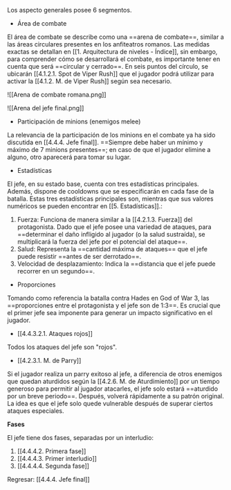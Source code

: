 
Los aspecto generales posee 6 segmentos.

* Área de combate

El área de combate se describe como una ==arena de combate==, similar a las áreas circulares presentes en los anfiteatros romanos. Las medidas exactas se detallan en [[1. Arquitectura de niveles - Índice]], sin embargo, para comprender cómo se desarrollará el combate, es importante tener en cuenta que será ==circular y cerrado==. En seis puntos del círculo, se ubicarán [[4.1.2.1. Spot de Viper Rush]] que el jugador podrá utilizar para activar la [[4.1.2. M. de Viper Rush]] según sea necesario.

![[Arena de combate romana.png]]

![[Arena del jefe final.png]]

* Participación de minions (enemigos melee)

La relevancia de la participación de los minions en el combate ya ha sido discutida en [[4.4.4. Jefe final]]. ==Siempre debe haber un mínimo y máximo de 7 minions presentes==; en caso de que el jugador elimine a alguno, otro aparecerá para tomar su lugar. 

* Estadísticas

El jefe, en su estado base, cuenta con tres estadísticas principales. Además, dispone de cooldowns que se especificarán en cada fase de la batalla. Estas tres estadísticas principales son, mientras que sus valores numéricos se pueden encontrar en [[5. Estadísticas]].:

1. Fuerza: Funciona de manera similar a la [[4.2.1.3. Fuerza]] del protagonista. Dado que el jefe posee una variedad de ataques, para ==determinar el daño infligido al jugador (o la salud sustraída), se multiplicará la fuerza del jefe por el potencial del ataque==.
2. Salud: Representa la ==cantidad máxima de ataques== que el jefe puede resistir ==antes de ser derrotado==.
3. Velocidad de desplazamiento: Indica la ==distancia que el jefe puede recorrer en un segundo==.

* Proporciones

Tomando como referencia la batalla contra Hades en God of War 3, las ==proporciones entre el protagonista y el jefe son de 1:3==. Es crucial que el primer jefe sea imponente para generar un impacto significativo en el jugador.

* [[4.4.3.2.1. Ataques rojos]]

Todos los ataques del jefe son "rojos".

* [[4.2.3.1. M. de Parry]]

Si el jugador realiza un parry exitoso al jefe, a diferencia de otros enemigos que quedan aturdidos según la [[4.2.6. M. de Aturdimiento]] por un tiempo generoso para permitir al jugador atacarles, el jefe solo estará ==aturdido por un breve periodo==. Después, volverá rápidamente a su patrón original. La idea es que el jefe solo quede vulnerable después de superar ciertos ataques especiales.

**Fases**

El jefe tiene dos fases, separadas por un interludio:

1. [[4.4.4.2. Primera fase]]
2. [[4.4.4.3. Primer interludio]]
3. [[4.4.4.4. Segunda fase]]


Regresar: [[4.4.4. Jefe final]]